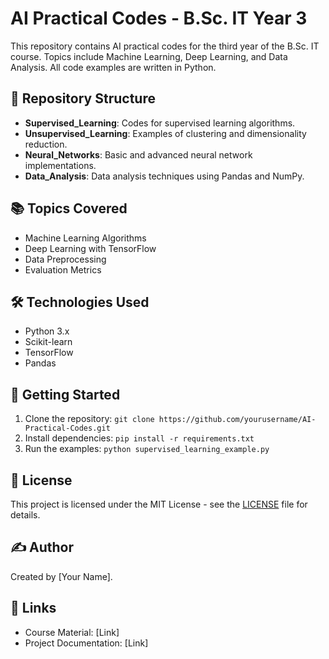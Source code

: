 # AI Practical Codes - B.Sc. IT Year 3

This repository contains AI practical codes for the third year of the B.Sc. IT course. Topics include Machine Learning, Deep Learning, and Data Analysis. All code examples are written in Python.

## 📂 Repository Structure
- **Supervised_Learning**: Codes for supervised learning algorithms.
- **Unsupervised_Learning**: Examples of clustering and dimensionality reduction.
- **Neural_Networks**: Basic and advanced neural network implementations.
- **Data_Analysis**: Data analysis techniques using Pandas and NumPy.

## 📚 Topics Covered
- Machine Learning Algorithms
- Deep Learning with TensorFlow
- Data Preprocessing
- Evaluation Metrics

## 🛠️ Technologies Used
- Python 3.x
- Scikit-learn
- TensorFlow
- Pandas

## 🚀 Getting Started
1. Clone the repository: `git clone https://github.com/yourusername/AI-Practical-Codes.git`
2. Install dependencies: `pip install -r requirements.txt`
3. Run the examples: `python supervised_learning_example.py`

## 📄 License
This project is licensed under the MIT License - see the [LICENSE](LICENSE) file for details.

## ✍️ Author
Created by [Your Name].

## 🔗 Links
- Course Material: [Link]
- Project Documentation: [Link]

